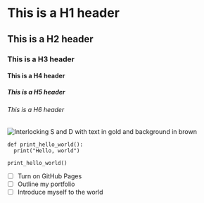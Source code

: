 # This is a H1 header
## This is a H2 header
### This is a H3 header
#### This is a H4 header
##### This is a H5 header
###### This is a H6 header

![Interlocking S and D with text in gold and background in brown](https://upload.wikimedia.org/wikipedia/commons/thumb/c/cb/San_Diego_Padres_%282020%29_cap_logo.svg/1024px-San_Diego_Padres_%282020%29_cap_logo.svg.png)

``` phython
def print_hello_world():
  print("Hello, world")

print_hello_world()
```

- [ ] Turn on GitHub Pages
- [ ] Outline my portfolio
- [ ] Introduce myself to the world
